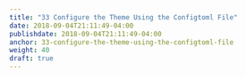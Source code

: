 ```yaml
---
title: "33 Configure the Theme Using the Configtoml File"
date: 2018-09-04T21:11:49-04:00
publishdate: 2018-09-04T21:11:49-04:00
anchor: 33-configure-the-theme-using-the-configtoml-file
weight: 40
draft: true
---
```

